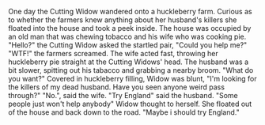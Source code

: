 One day the Cutting Widow wandered onto a huckleberry farm.
Curious as to whether the farmers knew anything about her husband's killers she floated into the house and took a peek inside. 
The house was occupied by an old man that was chewing tobacco and his wife who was cooking pie.
"Hello?" the Cutting Widow asked the startled pair, "Could you help me?"
"WTF!" the farmers screamed.
The wife acted fast, throwing her huckleberry pie straight at the Cutting Widows' head.
The husband was a bit slower, spitting out his tabacco and grabbing a nearby broom.
"What do you want?"
Covered in huckleberry filling, Widow was blunt, "I'm looking for the killers of my dead husband. Have you seen anyone weird pass through?"
"No.", said the wife.
"Try England" said the husband.
"Some people just won't help anybody" Widow thought to herself. 
She floated out of the house and back down to the road.
"Maybe i should try England."